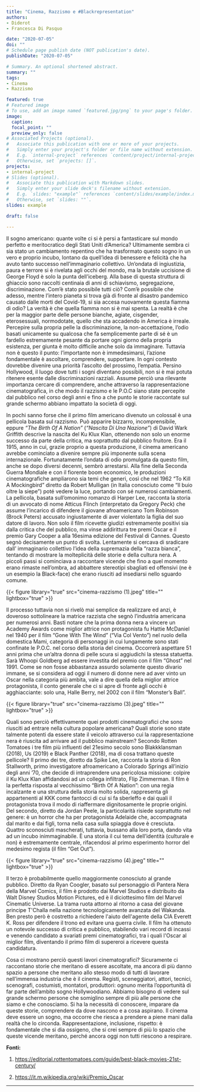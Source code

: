 ```yaml
---
title: "Cinema, Razzismo e #Blackrepresentation"
authors:
- Diderot
- Francesca Di Pasquo

date: "2020-07-05"
doi: ""
# Schedule page publish date (NOT publication's date).
publishDate: "2020-07-05"

# Summary. An optional shortened abstract.
summary: ""
tags:
- Cinema
- Razzismo

featured: true
# Featured image
# To use, add an image named `featured.jpg/png` to your page's folder. 
image:
  caption: 
  focal_point: ""
  preview_only: false
# Associated Projects (optional).
#   Associate this publication with one or more of your projects.
#   Simply enter your project's folder or file name without extension.
#   E.g. `internal-project` references `content/project/internal-project/index.md`.
#   Otherwise, set `projects: []`.
projects:
- internal-project
# Slides (optional).
#   Associate this publication with Markdown slides.
#   Simply enter your slide deck's filename without extension.
#   E.g. `slides: "example"` references `content/slides/example/index.md`.
#   Otherwise, set `slides: ""`.
slides: example

draft: false

---
```


Il sogno americano: quante volte ci si è persi a fantasticare sul mondo perfetto e meritocratico degli Stati Uniti d’America? 
Ultimamente sembra ci sia stato un cambiamento repentino che ha trasformato questo sogno in un vero e proprio incubo, lontano da quell’idea di benessere e felicità che ha avuto tanto successo nell’immaginario collettivo. 
Un’ondata di ingiustizia, paura e terrore si è rivelata agli occhi del mondo, ma la brutale uccisione di George Floyd è solo la punta dell’iceberg. 
Alla base di questa struttura di ghiaccio sono raccolti centinaia di anni di schiavismo, segregazione, discriminazione. 
Com’è stato possibile tutti ciò? 
Com’è possibile che adesso, mentre l’intero pianeta si trova già di fronte al disastro pandemico causato dalle morti del Covid-19, si sia accesa nuovamente questa fiamma di odio? 
La verità è che quella fiamma non si è mai spenta. 
La realtà è che per la maggior parte delle persone bianche, agiate, cisgender, eterosessuali, normodotate, quello che sta accadendo in America è irreale. Percepire sulla propria pelle la discriminazione, la non-accettazione, l’odio basati unicamente su qualcosa che fa semplicemente parte di sé è un fardello estremamente pesante da portare ogni giorno della propria esistenza, per giunta è molto difficile anche solo da immaginare. Tuttavia non è questo il punto: l’importante non è immedesimarsi, l’azione fondamentale è ascoltare, comprendere, supportare. In ogni contesto dovrebbe divenire una priorità l’ascolto del prossimo, l’empatia.
Persino Hollywood, il luogo dove tutti i sogni diventano possibili, non si è mai potuta ritenere esente dalle discriminazioni razziali. Assume perciò una rilevante importanza cercare di comprendere, anche attraverso la rappresentazione cinematografica, in che modo il razzismo e le P.O.C siano state percepite dal pubblico nel corso degli anni e fino a che punto le storie raccontate sul grande schermo abbiano impattato la società di oggi.

In pochi sanno forse che il primo film americano divenuto un colossal è una pellicola basata sul razzismo. 
Può apparire bizzarro, incomprensibile, eppure *“The Birth Of A Nation”* (*“Nascita Di Una Nazione”*) di David Wark Griffith descrive la nascita del Ku Klux Klan, ottenendo non solo un enorme successo da parte della critica, ma soprattutto dal pubblico fruitore. Era il 1915, anno in cui, grazie proprio a questa produzione, il cinema americano avrebbe cominciato a divenire sempre più imponente sulla scena internazionale. Fortunatamente l’ondata di odio promulgata da questo film, anche se dopo diversi decenni, sembrò arrestarsi. Alla fine della Seconda Guerra Mondiale e con il fiorente boom economico, le produzioni cinematografiche ampliarono sia temi che generi, così che nel 1962 “To Kill A Mockingbird” diretto da Robert Mulligan (in Italia conosciuto come “Il buio oltre la siepe”) poté vedere la luce, portando con sé numerosi cambiamenti. La pellicola, basata sull’omonimo romanzo di Harper Lee, racconta la storia di un avvocato di nome Atticus Flinch (interpretato da Gregory Peck) che assume l’incarico di difendere il giovane afroamericano Tom Robinson (Brock Peters) accusato ingiustamente di aver violentato la figlia del suo datore di lavoro. Non solo il film ricevette giudizi estremamente positivi sia dalla critica che del pubblico, ma vinse addirittura tre premi Oscar e il premio Gary Cooper a alla 16esima edizione del Festival di Cannes. Questo segnò decisamente un punto di svolta. Lentamente si cercava di sradicare dall’ immaginario collettivo l’idea della supremazia della “razza bianca”, tentando di mostrare la molteplicità delle storie e della cultura nera. A piccoli passi si cominciava a raccontare vicende che fino a quel momento erano rimaste nell’ombra, ad abbattere stereotipi sbagliati ed offensivi (ne è un esempio la Black-face) che erano riusciti ad insediarsi nello sguardo comune.

{{< figure library="true" src="cinema-razzismo (1).jpeg" title="" lightbox="true" >}}

Il processo tuttavia non si rivelò mai semplice da realizzare ed anzi, è doveroso sottolineare la matrice razzista che segnò l’industria americana per numerosi anni. Basti notare che la prima donna nera a vincere un Academy Awards come miglior attrice non protagonista fu Hattie McDaniel nel 1940 per il film “Gone With The Wind” (“Via Col Vento”) nel ruolo della domestica Mami, categoria di personaggi in cui lungamente sono stati confinate le P.O.C. nel corso della storia del cinema. Occorrerà aspettare 51 anni prima che un’altra donna di pelle scura si aggiudichi la stessa statuetta. Sarà Whoopi Goldberg ad essere investita del premio con il film “Ghost” nel 1991. 
Come se non fosse abbastanza assurdo solamente questo divario immane, se si considera ad oggi il numero di donne nere ad aver vinto un Oscar nella categoria più ambita, vale a dire quella della miglior attrice protagonista, il conto generale che ci si apre di fronte agli occhi è agghiacciante: solo una, Halle Berry, nel 2002 con il film “Monster’s Ball”. 

{{< figure library="true" src="cinema-razzismo (3).jpeg" title="" lightbox="true" >}}

Quali sono perciò effettivamente quei prodotti cinematografici che sono riusciti ad entrare nella cultura popolare americana? Quali storie sono state talmente potenti da essere state il veicolo attraverso cui la rappresentazione nera è riuscita ad arrivare ad il pubblico mainstream? 
Secondo Rotten Tomatoes i tre film più influenti del 21esimo secolo sono Blakkklansman (2018), Us (2019) e Black Panther (2018), ma di cosa trattano queste pellicole?
Il primo dei tre, diretto da Spike Lee, racconta la storia di Ron Stallworth, primo investigatore afroamericano a Colorado Springs all’inizio degli anni ’70, che decide di intraprendere una pericolosa missione: colpire il Ku Klux Klan affidandosi ad un collega infiltrato, Flip Zimmerman. Il film è la perfetta risposta al vecchissimo “Birth Of A Nation”: con una regia incalzante e una struttura della storia molto solida, rappresenta gli appartenenti al KKK come fantocci di cui si fa sberleffo e dai quali il protagonista trova il modo di riaffermare dignitosamente le proprie origini.
Del secondo, diretto da Jordan Peele, la particolarità risiede soprattutto nel genere: è un horror che ha per protagonista Adelaide che, accompagnata dal marito e dai figli, torna nella casa sulla spiaggia dove è cresciuta. Quattro sconosciuti mascherati, tuttavia, bussano alla loro porta, dando vita ad un incubo inimmaginabile. È una storia il cui tema dell’identità (culturale e non) è estremamente centrale, rifacendosi al primo esperimento horror del medesimo regista (il film “Get Out”). 

{{< figure library="true" src="cinema-razzismo (4).jpeg" title="" lightbox="true" >}}

Il terzo è probabilmente quello maggiormente conosciuto al grande pubblico. Diretto da Ryan Coogler, basato sul personaggio di Pantera Nera della Marvel Comics, il film è prodotto dai Marvel Studios e distribuito da Walt Disney Studios Motion Pictures, ed è il diciottesimo film del Marvel Cinematic Universe. La trama ruota attorno al ritorno a casa del giovane principe T'Challa nella nazione tecnologicamente avanzata del Wakanda. Ben presto però è costretto a richiedere l'aiuto dell'agente della CIA Everett K. Ross per difendere il trono ed evitare una guerra civile. Il film ha ottenuto un notevole successo di critica e pubblico, stabilendo vari record di incassi e venendo candidato a svariati premi cinematografici, tra i quali l'Oscar al miglior film, diventando il primo film di supereroi a ricevere questa candidatura.

Cosa ci mostrano perciò questi lavori cinematografici? Sicuramente ci raccontano storie che meritano di essere ascoltate, ma ancora di più danno spazio a persone che meritano allo stesso modo di tutti di lavorare nell’immensa industria che è il cinema. Registi, sceneggiatori, attori, tecnici, scenografi, costumisti, montatori, produttori: ognuno merita l’opportunità di far parte dell’ambito sogno Hollywoodiano. Abbiamo bisogno di vedere sul grande schermo persone che somiglino sempre di più alle persone che siamo e che conosciamo. Si ha la necessità di conoscere, imparare da queste storie, comprendere da dove nascono e a cosa aspirano. Il cinema deve essere un sogno, ma occorre che riesca a prendere a piene mani dalla realtà che lo circonda. Rappresentazione, inclusione, rispetto: è fondamentale che si dia ossigeno, che si crei sempre di più lo spazio che queste vicende meritano, perché ancora oggi non tutti riescono a respirare.

**Fonti:**

1. https://editorial.rottentomatoes.com/guide/best-black-movies-21st-century/

2. https://it.m.wikipedia.org/wiki/Premio_Oscar 

---
